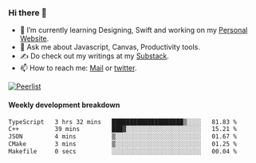 ### Hi there 👋

- 🌱 I’m currently learning Designing, Swift and working on my [Personal Website](https://kvaishak.com/).
- 💬 Ask me about Javascript, Canvas,  Productivity tools. 
- :writing_hand: Do check out my writings at my [Substack](https://kvaishak.substack.com/).
- 📫 How to reach me: [Mail](mailto:vaishak.kaippanchery@gmail.com) or [twitter](https://twitter.com/kvaishack).

[![Peerlist](https://github-readme-badge.peerlist.io/api/vaishak)](https://peerlist.io/vaishak)

#### Weekly development breakdown

<!--START_SECTION:waka-->

```txt
TypeScript   3 hrs 32 mins   ████████████████████▒░░░░   81.83 %
C++          39 mins         ███▓░░░░░░░░░░░░░░░░░░░░░   15.21 %
JSON         4 mins          ▒░░░░░░░░░░░░░░░░░░░░░░░░   01.67 %
CMake        3 mins          ▒░░░░░░░░░░░░░░░░░░░░░░░░   01.25 %
Makefile     0 secs          ░░░░░░░░░░░░░░░░░░░░░░░░░   00.04 %
```

<!--END_SECTION:waka-->
